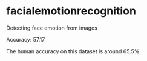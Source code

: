 # facialemotionrecognition
Detecting face emotion from images


Accuracy: 57.17

The human accuracy on this dataset is around 65.5%.
